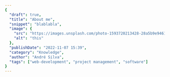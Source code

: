 ```yaml
---
{
  "draft": true,
  "title": "About me",
  "snippet": "blablabla",
  "image": {
    "src": "https://images.unsplash.com/photo-1593720213428-28a5b9e94613?&fit=crop&w=430&h=240",
    "alt": "this"
  },
  "publishDate": "2022-11-07 15:39",
  "category": "Knowledge",
  "author": "André Silva",
  "tags": ["web-development", "project management", "software"]
}
---
```


